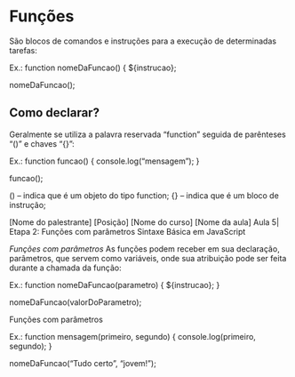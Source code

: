 # Funções

São blocos de comandos e instruções para a execução de
determinadas tarefas:

Ex.: function nomeDaFuncao() {
${instrucao};


nomeDaFuncao();

## Como declarar?

Geralmente se utiliza a palavra reservada “function” seguida de
parênteses “()” e chaves “{}”:

Ex.: function funcao() {
console.log(“mensagem”);
}

funcao();

() – indica que é um objeto do tipo function;
{} – indica que é um bloco de instrução;

[Nome do palestrante]
[Posição]
[Nome do curso]
[Nome da aula]
Aula 5| Etapa 2:
Funções com
parâmetros
Sintaxe Básica em JavaScript

_Funções com parâmetros_
As funções podem receber em sua declaração, parâmetros, que
servem como variáveis, onde sua atribuição pode ser feita durante
a chamada da função:

Ex.: function nomeDaFuncao(parametro) {
${instrucao};
}

nomeDaFuncao(valorDoParametro);

Funções com parâmetros

Ex.: function mensagem(primeiro, segundo) {
console.log(primeiro, segundo);
}

nomeDaFuncao(“Tudo certo”, “jovem!”);
